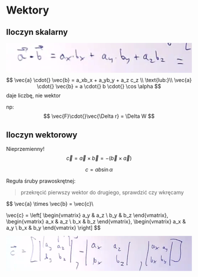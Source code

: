 # Wektory

## Iloczyn skalarny

![image-20201007163944867](.wzorki.assets/image-20201007163944867.png)
$$
\vec{a} \cdot{} \vec{b} = a_xb_x + a_yb_y + a_z c_z \\
\text{lub:}\\
\vec{a} \cdot{} \vec{b} = a \cdot{} b \cdot{} \cos \alpha
$$
daje liczbę, nie wektor

np:
$$
\vec{F}\cdot{}\vec{\Delta r} = \Delta W
$$

## Iloczyn wektorowy

Nieprzemienny!
$$
\vec{c} = \vec{a} \times \vec{b} = - \left( \vec{b} \times \vec{a}\right)
$$

$$
c = ab\sin\alpha
$$

Reguła śruby prawoskrętnej:

> przekręcić pierwszy wektor do drugiego, sprawdzić czy wkręcamy

$$
\vec{a} \times \vec{b} = \vec{c}\\

\vec{c} = \left[
	\begin{vmatrix}
		a_y & a_z \\
		b_y & b_z
    \end{vmatrix}, 
	\begin{vmatrix}
		a_x & a_z \\
		b_x & b_z 
	\end{vmatrix},
	\begin{vmatrix}
		a_x & a_y \\
		b_x & b_y 
	\end{vmatrix}
\right]
$$

![image-20201007165655505](.wzorki.assets/image-20201007165655505.png)